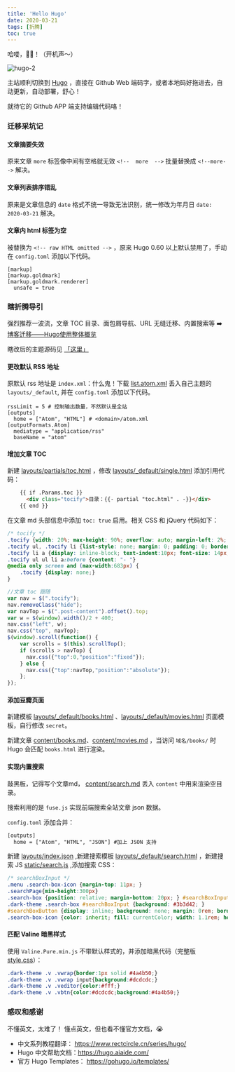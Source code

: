 ```yaml
---
title: 'Hello Hugo'
date: 2020-03-21
tags: [折腾]
toc: true
---
```


哈喽，🐯🐶！（开机声～）

![hugo-2](https://pic.edui.fun/images/2020/03/hugo-2.png)

主站顺利切换到 [Hugo](https://gohugo.io/) ，直接在 Github Web 端码字，或者本地码好拖进去，自动更新，自动部署，舒心！

就待它的 Github APP 端支持编辑代码咯！

<!--more-->

### 迁移采坑记

#### 文章摘要失效

原来文章 `more` 标签像中间有空格就无效 `<!--  more  -->` 批量替换成  `<!--more-->` 解决。

#### 文章列表排序错乱

原来是文章信息的 `date` 格式不统一导致无法识别，统一修改为年月日 `date: 2020-03-21` 解决。

#### 文章内 html 标签为空

被替换为 `<!-- raw HTML omitted -->` ，原来 Hugo 0.60 以上默认禁用了，手动在 `config.toml` 添加以下代码。

```
[markup]
[markup.goldmark]
[markup.goldmark.renderer]
  unsafe = true
```

### 瞎折腾导引

强烈推荐一波流，文章 TOC 目录、面包屑导航、URL 无缝迁移、内置搜索等 ➡️ [博客迁移——Hugo使用整体概览](https://www.rectcircle.cn/posts/blog-migration/) 

瞎改后的主题源码见 [「这里」](https://github.com/lmm214/immmmm/tree/master/themes/hello-friend)

#### 更改默认 RSS 地址

原默认 rss 地址是 `index.xml`：什么鬼！下载 [list.atom.xml](https://github.com/kaushalmodi/hugo-atom-feed/blob/master/layouts/_default/list.atom.xml) 丢入自己主题的 `layouts/_default`, 并在 `config.toml` 添加以下代码。

```
rssLimit = 5 # 控制输出数量，不然默认是全站
[outputs]
  home = ["Atom", "HTML"] # <domain>/atom.xml
[outputFormats.Atom]
  mediatype = "application/rss"
  baseName = "atom"
```

#### 增加文章 TOC

新建 [layouts/partials/toc.html](https://github.com/lmm214/immmmm/blob/master/themes/hello-friend/layouts/partials/toc.html) ，修改 [layouts/_default/single.html](https://github.com/lmm214/immmmm/blob/master/themes/hello-friend/layouts/_default/single.html) 添加引用代码：

```html
    {{ if .Params.toc }}
      <div class="tocify">目录：{{- partial "toc.html" . -}}</div>
    {{ end }}
```

在文章 md 头部信息中添加 `toc: true` 启用。相关 CSS 和 jQuery 代码如下：

```css
/* tocify */
.tocify {width: 20%; max-height: 90%; overflow: auto; margin-left: 2%; position: absolute; right:2%; border-radius: 6px;}
.tocify ul, .tocify li {list-style: none; margin: 0; padding: 0; border: none; line-height: 30px; }
.tocify li a {display: inline-block; text-indent:10px; font-size: 14px; text-decoration: none; }
.tocify ul ul li a:before {content: "- "}
@media only screen and (max-width:683px) {
	.tocify {display: none;}
}
```

```js
//文章 toc 跟随
var nav = $(".tocify");
nav.removeClass("hide");
var navTop = $(".post-content").offset().top;
var w = $(window).width()/2 + 400;
nav.css("left", w);
nav.css("top", navTop);
$(window).scroll(function() {
    var scrolls = $(this).scrollTop();
    if (scrolls > navTop) {
      nav.css({"top":0,"position":"fixed"});
    } else {
      nav.css({"top":navTop,"position":"absolute"});
    };
});
```

#### 添加豆瓣页面

新建模板 [layouts/_default/books.html](https://github.com/lmm214/immmmm/blob/master/themes/hello-friend/layouts/_default/books.html) 、[layouts/_default/movies.html](https://github.com/lmm214/immmmm/blob/master/themes/hello-friend/layouts/_default/movies.html) 页面模板，自行修改 `secret`。

新建文章 [content/books.md](https://github.com/lmm214/immmmm/blob/master/content/books.md)、[content/movies.md](https://github.com/lmm214/immmmm/blob/master/content/movies.md) ，当访问 `域名/books/` 时 Hugo 会匹配 `books.html` 进行渲染。

#### 实现内置搜索

敲黑板，记得写个文章md， [content/search.md](https://github.com/lmm214/immmmm/blob/master/content/search.md) 丢入 `content` 中用来渲染空目录。

搜索利用的是 `fuse.js` 实现前端搜索全站文章 json 数据。

`config.toml` 添加合并：

```html
[outputs]
  home = ["Atom", "HTML", "JSON"] #加上 JSON 支持
```

新建 [layouts/index.json](https://github.com/lmm214/immmmm/blob/master/themes/hello-friend/layouts/index.json) ,新建搜索模板 [layouts/_default/search.html](https://github.com/lmm214/immmmm/blob/master/themes/hello-friend/layouts/_default/search.html) ，新建搜索 JS [static/search.js](https://github.com/lmm214/immmmm/blob/master/themes/hello-friend/static/search.js) ,添加搜索 CSS：

```css
/* searchBoxInput */
.menu .search-box-icon {margin-top: 11px; }
.searchPage{min-height:300px}
.search-box {position: relative; margin-bottom: 20px; } #searchBoxInput {padding: 0.5rem 2rem 0.5rem 1rem; width: 16rem; background:#eaeaea; border-radius: 1rem; outline: 0; font-size: 1rem; color: inherit; border: 0px; box-sizing: border-box; }
.dark-theme .search-box #searchBoxInput {background: #3b3d42; }
#searchBoxButton {display: inline; background: none; margin: 0rem; border:0 none; border-radius: 0; padding: 0.4rem 0.6rem 0.4rem; }
.search-box-icon {color: inherit; fill: currentColor; width: 1.1rem; height: 1.1rem; }
```

#### 匹配 Valine 暗黑样式

使用 `Valine.Pure.min.js` 不带默认样式的，并添加暗黑代码（完整版 [style.css](https://github.com/lmm214/immmmm/blob/master/themes/hello-friend/static/style.css)）：

```css
.dark-theme .v .vwrap{border:1px solid #4a4b50;}
.dark-theme .v .vwrap input{background:#dcdcdc;}
.dark-theme .v .veditor{color:#fff;}
.dark-theme .v .vbtn{color:#dcdcdc;background:#4a4b50;}
```

### 感叹和感谢

不懂英文，太难了！ 懂点英文，但也看不懂官方文档，😭

- 中文系列教程翻译： <https://www.rectcircle.cn/series/hugo/>
- Hugo 中文帮助文档：<https://hugo.aiaide.com/>
- 官方 Hugo Templates： <https://gohugo.io/templates/>